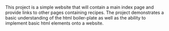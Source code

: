 This project is a simple website that will contain a main index page and provide links to other pages containing recipes.
The project demonstrates a basic understanding of the html boiler-plate as well as the ability to implement basic html elements
onto a website.